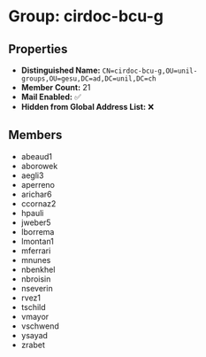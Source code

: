 # Group: cirdoc-bcu-g

## Properties

- **Distinguished Name:** `CN=cirdoc-bcu-g,OU=unil-groups,OU=gesu,DC=ad,DC=unil,DC=ch`
- **Member Count:** 21
- **Mail Enabled:** ✅
- **Hidden from Global Address List:** ❌

## Members

- abeaud1
- aborowek
- aegli3
- aperreno
- arichar6
- ccornaz2
- hpauli
- jweber5
- lborrema
- lmontan1
- mferrari
- mnunes
- nbenkhel
- nbroisin
- nseverin
- rvez1
- tschild
- vmayor
- vschwend
- ysayad
- zrabet

